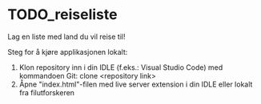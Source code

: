 # TODO_reiseliste
Lag en liste med land du vil reise til!

Steg for å kjøre applikasjonen lokalt:

1. Klon repository inn i din IDLE (f.eks.: Visual Studio Code) med kommandoen Git: clone \<repository link\>
2. Åpne "index.html"-filen med live server extension i din IDLE eller lokalt fra filutforskeren
